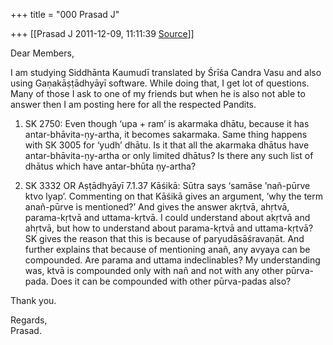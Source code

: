 +++
title = "000 Prasad J"

+++
[[Prasad J	2011-12-09, 11:11:39 [Source](https://groups.google.com/g/samskrita/c/oYEts_JATSs)]]



Dear Members,

I am studying Siddhānta Kaumudī translated by Śrīśa Candra Vasu and also using Gaṇakāṣṭādhyāyī software. While doing that, I get lot of questions. Many of those I ask to one of my friends but when he is also not able to answer then I am posting here for all the respected Pandits.



1. SK 2750: Even though ‘upa + ram’ is akarmaka dhātu, because it has antar-bhāvita-ṇy-artha, it becomes sakarmaka. Same thing happens with SK 3005 for ‘yudh’ dhātu. Is it that all the akarmaka dhātus have antar-bhāvita-ṇy-artha or only limited dhātus? Is there any such list of dhātus which have antar-bhūta ṇy-artha?



2. SK 3332 OR Aṣṭādhyāyī 7.1.37 Kāśikā: Sūtra says ‘samāse ’nañ-pūrve ktvo lyap’. Commenting on that Kāśikā gives an argument, ’why the term anañ-pūrve is mentioned?’ And gives the answer akṛtvā, ahṛtvā, parama-kṛtvā and uttama-kṛtvā. I could understand about akṛtvā and ahṛtvā, but how to understand about parama-kṛtvā and uttama-kṛtvā? SK gives the reason that this is because of paryudāsāśravaṇāt. And further explains that because of mentioning anañ, any avyaya can be compounded. Are parama and uttama indeclinables? My understanding was, ktvā is compounded only with nañ and not with any other pūrva-pada. Does it can be compounded with other pūrva-padas also?

  

Thank you.  

  
Regards,  
Prasad.

